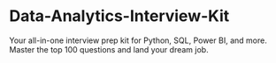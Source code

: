 # Data-Analytics-Interview-Kit
Your all-in-one interview prep kit for Python, SQL, Power BI, and more. Master the top 100 questions and land your dream job.
